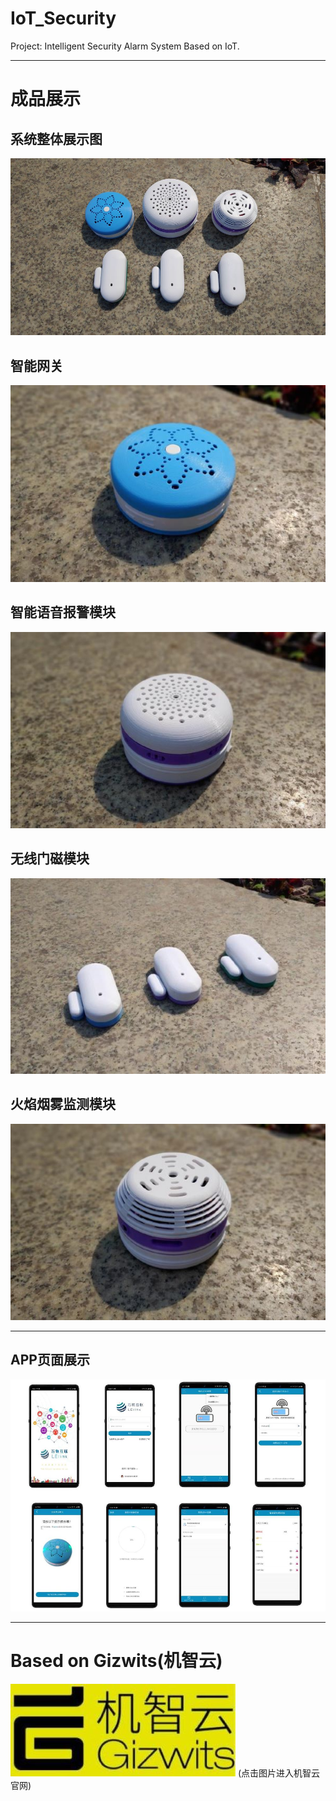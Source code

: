 # IoT_Security
 Project: Intelligent Security Alarm System Based on IoT.
****
# 成品展示
## 系统整体展示图
![](Photo/Photo2.jpg)
## 智能网关
![](Photo/Photo-网关.jpg)
## 智能语音报警模块
![](Photo/Photo-语音报警器.jpg)
## 无线门磁模块
![](Photo/Photo-无线门磁.jpg)
## 火焰烟雾监测模块
![](Photo/Photo-气体监控模块.jpg)
****
## APP页面展示
![](Photo/Photo4.jpg)
****
# Based on Gizwits(机智云)
[![](Photo/Gizwits.jpg)](http://www.gizwits.com/)
(点击图片进入机智云官网)  

